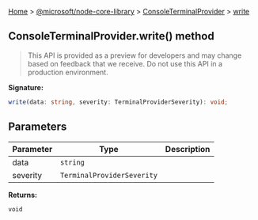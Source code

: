 [Home](./index) &gt; [@microsoft/node-core-library](./node-core-library.md) &gt; [ConsoleTerminalProvider](./node-core-library.consoleterminalprovider.md) &gt; [write](./node-core-library.consoleterminalprovider.write.md)

## ConsoleTerminalProvider.write() method

> This API is provided as a preview for developers and may change based on feedback that we receive. Do not use this API in a production environment.
> 

<b>Signature:</b>

```typescript
write(data: string, severity: TerminalProviderSeverity): void;
```

## Parameters

|  Parameter | Type | Description |
|  --- | --- | --- |
|  data | `string` |  |
|  severity | `TerminalProviderSeverity` |  |

<b>Returns:</b>

`void`

